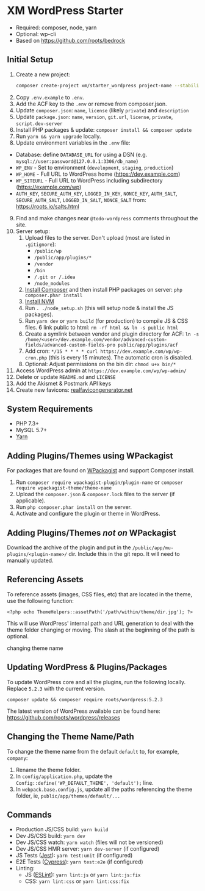 # XM WordPress Starter

* Required: composer, node, yarn
* Optional: wp-cli
* Based on https://github.com/roots/bedrock

## Initial Setup

1. Create a new project:
    ```sh
    composer create-project xm/starter_wordpress project-name --stability=dev --no-install --remove-vcs
    ```
2. Copy `.env.example` to `.env`.
3. Add the ACF key to the `.env` or remove from composer.json.
4. Update `composer.json`: `name`, `license` (likely `private`) and `description`
5. Update `package.json`: `name`, `version`, `git.url`, `license`, `private`, `script.dev-server`
6. Install PHP packages & update: `composer install && composer update`
7. Run `yarn && yarn upgrade` locally.
8. Update environment variables in the `.env` file:
  * Database: define `DATABASE_URL` for using a DSN (e.g. `mysql://user:password@127.0.0.1:3306/db_name`)
  * `WP_ENV` - Set to environment (`development`, `staging`, `production`)
  * `WP_HOME` - Full URL to WordPress home (https://dev.example.com)
  * `WP_SITEURL` - Full URL to WordPress including subdirectory (https://example.com/wp)
  * `AUTH_KEY`, `SECURE_AUTH_KEY`, `LOGGED_IN_KEY`, `NONCE_KEY`, `AUTH_SALT`, `SECURE_AUTH_SALT`, `LOGGED_IN_SALT`, `NONCE_SALT` from: https://roots.io/salts.html
9. Find and make changes near `@todo-wordpress` comments throughout the site.
10. Server setup:
    1. Upload files to the server. Don't upload (most are listed in `.gitignore`):
        - `/public/wp`
        - `/public/app/plugins/*`
        - `/vendor`
        - `/bin`
        - `/.git or /.idea`
        - `/node_modules`
    2. [Install Composer](https://getcomposer.org/download/) and then install PHP packages on server: `php composer.phar install`
    3. [Install NVM](https://github.com/creationix/nvm#install-script)
    4. Run `. ./node_setup.sh` (this will setup node & install the JS packages).
    5. Run `yarn dev` or `yarn build` (for production) to compile JS & CSS files.
    6 link public to html: `rm -rf html && ln -s public html`
    7. Create a symlink between vendor and plugin directory for ACF: `ln -s /home/<user>/dev.example.com/vendor/advanced-custom-fields/advanced-custom-fields-pro public/app/plugins/acf`
    8. Add cron: `*/15 * * * * curl https://dev.example.com/wp/wp-cron.php` (this is every 15 minutes). The automatic cron is disabled.
    9. Optional: Adjust permissions on the bin dir: `chmod u+x bin/*`
11. Access WordPress admin at `https://dev.example.com/wp/wp-admin/`
12. Delete or update `README.md` and `LICENSE`
13. Add the Akismet & Postmark API keys
13. Create new favicons: [realfavicongenerator.net](https://realfavicongenerator.net)

## System Requirements

  - PHP 7.3+
  - MySQL 5.7+
  - [Yarn](https://yarnpkg.com/en/docs/install)

## Adding Plugins/Themes using WPackagist

For packages that are found on [WPackagist](https://wpackagist.org/) and support Composer install.

1. Run `composer require wpackagist-plugin/plugin-name` or `composer require wpackagist-theme/theme-name`
2. Upload the `composer.json` & `composer.lock` files to the server (if applicable).
3. Run `php composer.phar install` on the server.
4. Activate and configure the plugin or theme in WordPress.

## Adding Plugins/Themes *not on* WPackagist

Download the archive of the plugin and put in the `/public/app/mu-plugins/<plugin-name>/` dir.
Include this in the git repo. It will need to manually updated.

## Referencing Assets

To reference assets (images, CSS files, etc) that are located in the theme, use the following function:

`<?php echo ThemeHelpers::assetPath('/path/within/theme/dir.jpg'); ?>`

This will use WordPress' internal path and URL generation to deal with the theme folder changing or moving. The slash at the beginning of the path is optional.

changing theme name

## Updating WordPress & Plugins/Packages

To update WordPress core and all the plugins, run the following locally.
Replace `5.2.3` with the current version. 

`composer update && composer require roots/wordpress:5.2.3`

The latest version of WordPress available can be found here: https://github.com/roots/wordpress/releases

## Changing the Theme Name/Path

To change the theme name from the default `default` to, for example, `company`:

1. Rename the theme folder.
2. In `config/application.php`, update the `Config::define('WP_DEFAULT_THEME', 'default');` line.
3. In `webpack.base.config.js`, update all the paths referencing the theme folder, ie, `public/app/themes/default/...`

## Commands

  - Production JS/CSS build: `yarn build`
  - Dev JS/CSS build: `yarn dev`
  - Dev JS/CSS watch: `yarn watch` (files will not be versioned)
  - Dev JS/CSS HMR server: `yarn dev-server` (if configured)
  - JS Tests ([Jest](https://jestjs.io/)): `yarn test:unit` (if configured)
  - E2E Tests ([Cypress](https://www.cypress.io/)): `yarn test:e2e` (if configured)
  - Linting:
    - JS ([ESLint](https://eslint.org/)): `yarn lint:js` or `yarn lint:js:fix`
    - CSS: `yarn lint:css` or `yarn lint:css:fix`
